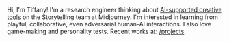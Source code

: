Hi, I'm Tiffany! I'm a research engineer thinking about [AI-supported creative tools](https://mj-storytelling.github.io/) on the Storytelling team at Midjourney. I'm interested in learning from playful, collaborative, even adversarial human-AI interactions. I also love game-making and personality tests. Recent works at: [/projects](/projects).

